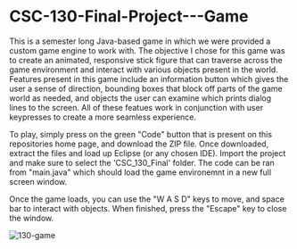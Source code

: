 # CSC-130-Final-Project---Game

This is a semester long Java-based game in which we were provided a custom game engine to work with. The objective I chose for this game was to create an animated, responsive stick figure that can traverse across the game environment and interact with various objects present in the world. Features present in this game include an information button which gives the user a sense of direction, bounding boxes that block off parts of the game world as needed, and objects the user can examine which prints dialog lines to the screen. All of these featues work in conjunction with user keypresses to create a more seamless experience. 

To play, simply press on the green "Code" button that is present on this repositories home page, and download the ZIP file. Once downloaded, extract the files and load up Eclipse (or any chosen IDE). Import the project and make sure to select the 'CSC_130_Final' folder. The code can be ran from "main.java" which should load the game environemnt in a new full screen window. 

Once the game loads, you can use the "W A S D" keys to move, and space bar to interact with objects. When finished, press the "Escape" key to close the window.

![130-game](https://github.com/mannmanvir/Game/assets/72842990/f4cdd6e9-f3c7-496e-9241-0c0b063678e0)
